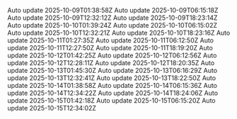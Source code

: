 Auto update 2025-10-09T01:38:58Z
Auto update 2025-10-09T06:15:18Z
Auto update 2025-10-09T12:32:12Z
Auto update 2025-10-09T18:23:14Z
Auto update 2025-10-10T01:39:24Z
Auto update 2025-10-10T06:15:02Z
Auto update 2025-10-10T12:32:21Z
Auto update 2025-10-10T18:23:16Z
Auto update 2025-10-11T01:27:35Z
Auto update 2025-10-11T06:12:50Z
Auto update 2025-10-11T12:27:50Z
Auto update 2025-10-11T18:19:20Z
Auto update 2025-10-12T01:42:25Z
Auto update 2025-10-12T06:12:56Z
Auto update 2025-10-12T12:28:11Z
Auto update 2025-10-12T18:20:35Z
Auto update 2025-10-13T01:45:30Z
Auto update 2025-10-13T06:16:29Z
Auto update 2025-10-13T12:32:41Z
Auto update 2025-10-13T18:22:50Z
Auto update 2025-10-14T01:38:58Z
Auto update 2025-10-14T06:15:36Z
Auto update 2025-10-14T12:34:22Z
Auto update 2025-10-14T18:24:06Z
Auto update 2025-10-15T01:42:18Z
Auto update 2025-10-15T06:15:20Z
Auto update 2025-10-15T12:34:02Z
